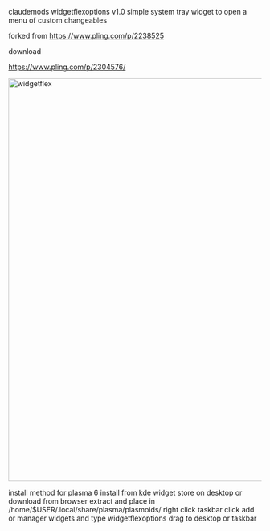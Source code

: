 claudemods widgetflexoptions v1.0
simple system tray widget to open a menu of custom changeables

forked from https://www.pling.com/p/2238525

download

https://www.pling.com/p/2304576/

<img width="1280" height="800" alt="widgetflex" src="https://github.com/user-attachments/assets/eddba7e3-364a-40a7-9db8-bb8e7f5c9753" />



install method for plasma 6
install from kde widget store on desktop or download from browser extract and place in /home/$USER/.local/share/plasma/plasmoids/
right click taskbar click add or manager widgets and type widgetflexoptions drag to desktop or taskbar
